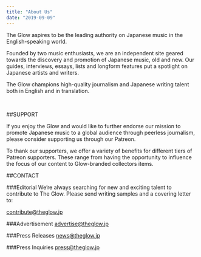 ```yaml
---
title: "About Us"
date: "2019-09-09"
---
```


The Glow aspires to be the leading authority on Japanese music in the English-speaking world.
</br>

Founded by two music enthusiasts, we are an independent site geared towards the discovery and promotion of Japanese music, old and new. Our guides, interviews, essays, lists and longform features put a spotlight on Japanese artists and writers.
</br>

The Glow champions high-quality journalism and Japanese writing talent both in English and in translation.

</br>

##SUPPORT
</br>

If you enjoy the Glow and would like to further endorse our mission to promote Japanese music to a global audience through peerless journalism, please consider supporting us through our Patreon.
</br>

To thank our supporters, we offer a variety of benefits for different tiers of Patreon supporters. These range from having the opportunity to influence the focus of our content to Glow-branded collectors items.


##CONTACT

###Editorial
We’re always searching for new and exciting talent to contribute to The Glow. Please send writing samples and a covering letter to:

<a href="mailto:contribute@theglow.jp" target="_blank">contribute@theglow.jp</a>


###Advertisement
<a href="mailto:advertise@theglow.jp" target="_blank">advertise@theglow.jp</a>

###Press Releases
<a href="mailto:news@theglow.jp" target="_blank">news@theglow.jp</a>

###Press Inquiries
<a href="mailto:press@theglow.jp" target="_blank">press@theglow.jp</a>

